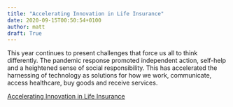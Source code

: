 ```yaml
---
title: "Accelerating Innovation in Life Insurance"
date: 2020-09-15T00:50:54+0100
author: matt
draft: True
---
```

This year continues to present challenges that force us all to think differently. The pandemic response promoted independent action, self-help and a heightened sense of social responsibility. This has accelerated the harnessing of technology as solutions for how we work, communicate, access healthcare, buy goods and receive services. 

[ Accelerating Innovation in Life Insurance ]( https://www.genre.com/knowledge/blog/accelerating-innovation-in-life-insurance-en.html )
